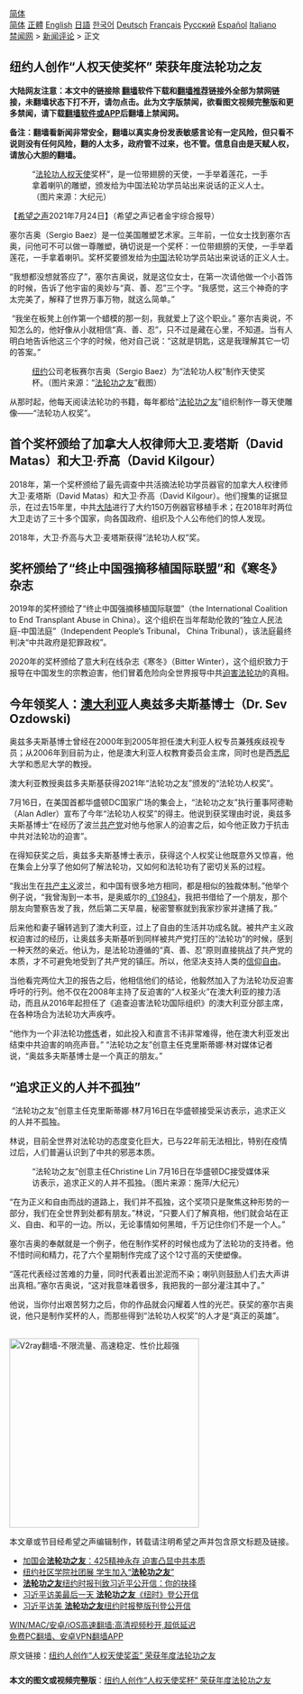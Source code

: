  <!-- 面包屑导航 --> <div class="breadcrumb"><!-- GTranslate: https://gtranslate.io/ -->  <div class="switcher notranslate">  <div class="selected">  <a href="#" onclick="return false;"> 简体</a>  </div>  <div class="option">  <a href="https://www.bannedbook.org" onclick="doGTranslate('zh-CN|zh-CN');jQuery('div.switcher div.selected a').html(jQuery(this).html());return false;" title="简体中文" class="nturl selected"> 简体</a>  <a href="https://www.bannedbook.org/zh-tw/" onclick="doGTranslate('zh-CN|zh-TW');jQuery('div.switcher div.selected a').html(jQuery(this).html());return false;" title="繁體中文" class="nturl"> 正體</a>  <a href="https://www.bannedbook.org/en/" onclick="doGTranslate('zh-CN|en');jQuery('div.switcher div.selected a').html(jQuery(this).html());return false;" title="English" class="nturl"> English</a>  <a href="https://www.bannedbook.org/ja/" onclick="doGTranslate('zh-CN|ja');jQuery('div.switcher div.selected a').html(jQuery(this).html());return false;" title="日本語" class="nturl"> 日語</a>  <a href="https://www.bannedbook.org/ko/" onclick="doGTranslate('zh-CN|ko');jQuery('div.switcher div.selected a').html(jQuery(this).html());return false;" title="한국어" class="nturl"> 한국어</a>  <a href="https://www.bannedbook.org/de/" onclick="doGTranslate('zh-CN|de');jQuery('div.switcher div.selected a').html(jQuery(this).html());return false;" title="Deutsch" class="nturl"> Deutsch</a>  <a href="https://www.bannedbook.org/fr/" onclick="doGTranslate('zh-CN|fr');jQuery('div.switcher div.selected a').html(jQuery(this).html());return false;" title="Français" class="nturl"> Français</a>  <a href="https://www.bannedbook.org/ru/" onclick="doGTranslate('zh-CN|ru');jQuery('div.switcher div.selected a').html(jQuery(this).html());return false;" title="Русский" class="nturl"> Русский</a>  <a href="https://www.bannedbook.org/es/" onclick="doGTranslate('zh-CN|es');jQuery('div.switcher div.selected a').html(jQuery(this).html());return false;" title="Español" class="nturl"> Español</a>  <a href="https://www.bannedbook.org/it/" onclick="doGTranslate('zh-CN|it');jQuery('div.switcher div.selected a').html(jQuery(this).html());return false;" title="Italiano" class="nturl"> Italiano</a>  </div>  </div>      <div class='breadcrumb-sub'><!-- Breadcrumb NavXT 6.3.0 --> <a href="https://www.bannedbook.org/" class="home">禁闻网</a> &gt; <a href="https://www.bannedbook.org/bnews/comments/" class="category">新闻评论</a> &gt; 正文</div></div><h2>纽约人创作“人权天使奖杯” 荣获年度法轮功之友</h2> <p class="notice"><b>大陆网友注意：本文中的链接除 <a href="https://github.com/bannedbook/fanqiang" >翻墙</a>软件下载和<a href="https://github.com/killgcd/justmysocks/blob/master/README.md">翻墙推荐</a>链接外全部为禁网链接，未翻墙状态下打不开，请勿点击。此为文字版禁闻，欲看图文视频完整版和更多禁闻，请下载<a href="https://github.com/bannedbook/fanqiang">翻墙软件或APP</a>后翻墙上禁闻网。</p><p>备注：翻墙看新闻非常安全，翻墙以真实身份发表敏感言论有一定风险，但只看不说则没有任何风险，翻的人太多，政府管不过来，也不管。信息自由是天赋人权，请放心大胆的翻墙。</b></p>  <div class="entry"> <figure> <p><figcaption>“<a href="https://www.bannedbook.org/bnews/tag/%e6%b3%95%e8%bd%ae%e5%8a%9f/" class="st_tag internal_tag" rel="tag" title="标签 法轮功 下的日志">法轮功</a><a href="https://www.bannedbook.org/bnews/tag/%e4%ba%ba%e6%9d%83/" class="st_tag internal_tag" rel="tag" title="标签 人权 下的日志">人权</a><a href="https://www.bannedbook.org/bnews/tag/%e5%a4%a9%e4%bd%bf/" class="st_tag internal_tag" rel="tag" title="标签 天使 下的日志">天使</a>奖杯”，是一位带翅膀的天使，一手举着莲花，一手拿着喇叭的雕塑，颁发给为中国法轮功学员站出来说话的正义人士。（图片来源：大纪元）</figcaption></figure> <p>【<span class='wp_keywordlink_affiliate'><a href="https://www.soundofhope.org" title="希望之声" target="_blank">希望之声</a></span>2021年7月24日】（希望之声记者金宇综合报导）</p> <p>塞尔吉奥（Sergio Baez）是一位美国雕塑艺术家。三年前，一位女士找到塞尔吉奥，问他可不可以做一尊雕塑，确切说是一个奖杯：一位带翅膀的天使，一手举着莲花，一手拿着喇叭。奖杯奖要颁发给为<span class='wp_keywordlink_affiliate'><a href="https://www.bannedbook.org/" title="中国" target="_blank">中国</a></span>法轮功学员站出来说话的正义人士。</p> <p>“我想都没想就答应了”，塞尔吉奥说，就是这位女士，在第一次请他做一个小首饰的时候，告诉了他宇宙的奥妙与“真、善、忍”三个字。“我感觉，这三个神奇的字太完美了，解释了世界万事万物，就这么简单。”</p> <p> “我坐在板凳上创作第一个蜡模的那一刻，我就爱上了这个职业。” 塞尔吉奥说，不知怎么的，他好像从小就相信“真、善、忍”，只不过是藏在心里，不知道。当有人明白地告诉他这三个字的时候，他对自己说：“这就是钥匙，这是我理解其它一切的答案。”</p> <figure><figcaption><a href="https://www.bannedbook.org/bnews/tag/%e7%ba%bd%e7%ba%a6/" class="st_tag internal_tag" rel="tag" title="标签 纽约 下的日志">纽约</a>公司老板赛尔吉奥（Sergio Baez）为“法轮功人权”制作天使奖杯。（图片来源：“<a href="https://www.bannedbook.org/bnews/tag/%E6%B3%95%E8%BD%AE%E5%8A%9F%E4%B9%8B%E5%8F%8B/" class="st_tag internal_tag" rel="tag" title="标签 法轮功之友 下的日志">法轮功之友</a>”截图）</figcaption></figure> <p>从那时起，他每天阅读法轮功的书籍，每年都给“<a href="https://www.epochtimes.com/gb/tag/%E6%B3%95%E8%BD%AE%E5%8A%9F%E4%B9%8B%E5%8F%8B.html">法轮功之友</a>”组织制作一尊天使雕像——“法轮功人权奖”。</p> <h2>首个奖杯颁给了加拿大人权律师大卫.麦塔斯（David Matas）和大卫·乔高（David Kilgour）</h2> <p>2018年，第一个奖杯颁给了最先调查中共活摘法轮功学员器官的加拿大人权律师大卫·麦塔斯（David Matas）和大卫·乔高（David Kilgour）。他们搜集的证据显示，在过去15年里，中共<span class='wp_keywordlink_affiliate'><a href="https://www.bannedbook.org/" title="大陆" target="_blank">大陆</a></span>进行了大约150万例器官移植手术；在2018年时两位大卫走访了三十多个国家，向各国政府、组织及个人公布他们的惊人发现。</p>  <p>2018年，大卫·乔高与大卫·麦塔斯获得“法轮功人权”奖。</p> <h2>奖杯颁给了“终止中国强摘移植国际联盟”和《寒冬》杂志</h2> <p>2019年的奖杯颁给了“终止中国强摘移植国际联盟”（the International Coalition to End Transplant Abuse in China）。这个组织在当年帮助伦敦的“独立人民法庭-中国法庭”（Independent People’s Tribunal， China Tribunal），该法庭最终判决“中共政府是犯罪政权”。</p> <p>2020年的奖杯颁给了意大利在线杂志《寒冬》（Bitter Winter），这个组织致力于报导在中国发生的宗教迫害，他们冒着危险向全世界报导中共<span class='wp_keywordlink'><a href="https://www.bannedbook.org/forum11/topic278.html" title="评江泽民与中共相互利用迫害法轮功" target="_blank">迫害法轮功</a></span>的真相。</p> <h2>今年领奖人：<a href="https://www.bannedbook.org/bnews/tag/%e6%be%b3%e5%a4%a7%e5%88%a9%e4%ba%9a/" class="st_tag internal_tag" rel="tag" title="标签 澳大利亚 下的日志">澳大利亚</a>人奥兹多夫斯基博士（Dr. Sev Ozdowski)</h2> <p>奥兹多夫斯基博士曾经在2000年到2005年担任澳大利亚人权专员兼残疾歧视专员；从2006年到目前为止，他是澳大利亚人权教育委员会主席，同时也是西<a href="https://www.bannedbook.org/bnews/tag/%e6%82%89%e5%b0%bc/" class="st_tag internal_tag" rel="tag" title="标签 悉尼 下的日志">悉尼</a>大学和悉尼大学的教授。</p> <p>澳大利亚教授奥兹多夫斯基获得2021年“法轮功之友”颁发的“法轮功人权奖”。</p> <p>7月16日，在美国首都华盛顿DC国家广场的集会上，“法轮功之友”执行董事阿德勒（Alan Adler）宣布了今年“法轮功人权奖”的得主。他说到获奖理由时说，奥兹多夫斯基博士“在经历了波兰<a href="https://www.bannedbook.org/bnews/tag/%e5%85%b1%e4%ba%a7%e5%85%9a/" class="st_tag internal_tag" rel="tag" title="标签 共产党 下的日志">共产党</a>对他与他家人的迫害之后，如今他正致力于抗击中共对法轮功的迫害”。</p>  <p>在得知获奖之后，奥兹多夫斯基博士表示，获得这个人权奖让他既意外又惊喜，他在集会上分享了他如何了解法轮功，又如何和法轮功有了密切关系的过程。</p> <p>“我出生在<span class='wp_keywordlink'><a href="https://www.bannedbook.org/forum2/topic6177.html" title="《共产主义的终极目的》" target="_blank">共产主义</a></span>波兰，和中国有很多地方相同，都是相似的独裁体制。”他举个例子说，“我曾淘到一本书，是奥威尔的<span class='wp_keywordlink'><a href="https://www.bannedbook.org/forum2/topic186.html" title="乔治.奥威尔《1984》" target="_blank">《1984》</a></span>，我把书借给了一个朋友，那个朋友向警察告发了我，然后第二天早晨，秘密警察就到我家抄家并逮捕了我。”</p> <p>后来他和妻子辗转逃到了澳大利亚，过上了自由的生活并功成名就。被共产主义政权迫害过的经历，让奥兹多夫斯基听到同样被共产党打压的“法轮功”的时候，感到一种天然的亲近。他认为，是法轮功遵循的“真、善、忍”原则直接挑战了共产党的本质，才不可避免地受到了共产党的镇压。所以，他坚决支持人类的<span class='wp_keywordlink'><a href="https://www.bannedbook.org/forum11/topic307.html" title="禁片：在中国宗教信仰自由吗？" target="_blank">信仰自由</a></span>。</p> <p>当他看完两位大卫的报告之后，他相信他们的结论，他毅然加入了为法轮功反迫害呼吁的行列。他不仅在2008年主持了反迫害的“人权圣火”在澳大利亚的接力活动，而且从2016年起担任了《追查迫害法轮功国际组织》的澳大利亚分部主席，在各种场合为法轮功大声疾呼。</p> <p>“他作为一个非法轮功<span class='wp_keywordlink'><a href="https://www.qi-gong.me/" title="气功修炼网" target="_blank">修炼</a></span>者，如此投入和直言不讳非常难得，他在澳大利亚发出结束中共迫害的响亮声音。” “法轮功之友”创意主任克里斯蒂娜·林对媒体记者说，“奥兹多夫斯基博士是一个真正的朋友。”</p> <h2>“追求正义的人并不孤独”</h2> <p> “法轮功之友”创意主任克里斯蒂娜·林7月16日在华盛顿接受采访表示，追求正义的人并不孤独。</p>  <p>林说，目前全世界对法轮功的态度变化巨大，已与22年前无法相比，特别在疫情过后，人们普遍认识到了中共的邪恶本质。</p> <figure><figcaption>“法轮功之友”创意主任Christine Lin 7月16日在华盛顿DC接受媒体采访表示，追求正义的人并不孤独。（图片来源：施萍/大纪元）</figcaption></figure> <p>“在为正义和自由而战的道路上，我们并不孤独，这个奖项只是聚焦这种形势的一部分，我们在全世界到处都有朋友。”林说，“只要人们了解真相，他们就会站在正义、自由、和平的一边。所以，无论事情如何黑暗，千万记住你们不是一个人。”</p> <p>塞尔吉奥的奉献就是一个例子，他在制作奖杯的时候也成为了法轮功的支持者。他不惜时间和精力，花了六个星期制作完成了这个12寸高的天使塑像。</p> <p>“莲花代表经过苦难的力量，同时代表着出淤泥而不染；喇叭则鼓励人们去大声讲出真相。”塞尔吉奥说，“这对我意味着很多，我把我的一部分灌注其中了。”</p> <p>他说，当你付出艰苦努力之后，你的作品就会闪耀着人性的光芒。获奖的塞尔吉奥说，他只是制作奖杯的人，而那些得到“法轮功人权奖”的人才是“真正的英雄”。</p> <p><br/><a href="https://github.com/bannedbook/fanqiang/wiki/V2ray%E6%9C%BA%E5%9C%BA"><img src="https://raw.githubusercontent.com/bannedbook/fanqiang/master/v2ss/images/v2free.jpg" width="336" alt="V2ray翻墙-不限流量、高速稳定、性价比超强"></a><br/></p>  <p>本文章或节目经希望之声编辑制作，转载请注明希望之声并包含原文标题及链接。 </p> <ul class='op-related-articles' title='相关阅读'> <li><a href='https://www.bannedbook.org/bnews/bannedvideo/20210425/1533196.html' target='_blank'>加国会<b>法轮功之友</b>：425精神永存 迫害凸显中共本质</a></li> <li><a href='https://www.bannedbook.org/bnews/worldnews/usa/20160909/826366.html' target='_blank'>纽约社区学院社团展 学生加入“<b>法轮功之友</b>”</a></li> <li><a href='https://www.bannedbook.org/bnews/cnnews/aboluonews/20150930/455394.html' target='_blank'><b>法轮功之友</b>纽约时报刊致习近平公开信：你的抉择</a></li> <li><a href='https://www.bannedbook.org/bnews/sohnews/20150930/455342.html' target='_blank'>习近平访美最后一天 <b>法轮功之友</b>《纽时》登公开信</a></li> <li><a href='https://www.bannedbook.org/bnews/sohnews/20150929/455297.html' target='_blank'>习近平访美 <b>法轮功之友</b>纽约时报整版刊登公开信</a></li> </ul> <p class="texttj"> <a href="https://github.com/bannedbook/fanqiang/wiki/V2ray%E6%9C%BA%E5%9C%BA" target="_blank">WIN/MAC/安卓/iOS高速翻墙:高清视频秒开,超低延迟</a><br/> <a href="https://github.com/bannedbook/fanqiang/wiki/%E7%A6%81%E9%97%BB%E7%BD%91%E5%AE%89%E5%8D%93%E7%BF%BB%E5%A2%99%E6%96%B0%E9%97%BBAPP" target="_blank">免费PC翻墙、安卓VPN翻墙APP</a></p><p>原文链接：<a class="src_link"  href="https://www.soundofhope.org/post/528803" target="_blank">纽约人创作“人权天使奖盃” 荣获年度法轮功之友</a></p><a name='sharetosocial'></a>  <div style="margin-bottom:5px;padding-bottom:5px;clear:both"> <div id="archive-pix-1" class="banner-ads"> <!-- AuctionX Display platform tag START --> <div id="26318x728x90x621x_ADSLOT2" clicktrack="%%CLICK_URL_ESC%%"></div> <!-- AuctionX Display platform tag END --> </div> <div id="archive-pix-2" class="banner-ads"> <!-- AuctionX Display platform tag START --> <div id="26315x300x250x621x_ADSLOT2" clicktrack="%%CLICK_URL_ESC%%"></div> <!-- AuctionX Display platform tag END --> </div> </div>  <div id="archive-pix-1" class="banner-ads"> <!-- AuctionX Display platform tag START --> <div id="26318x728x90x621x_ADSLOT3" clicktrack="%%CLICK_URL_ESC%%"></div> <!-- AuctionX Display platform tag END --> </div> <div><b>本文的图文或视频完整版</b>：<a href='https://www.bannedbook.org/bnews/comments/20210724/1593568.html'>纽约人创作“人权天使奖杯” 荣获年度法轮功之友</a></div>  </div><!--END ENTRY--> 